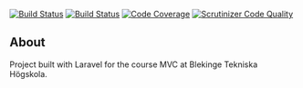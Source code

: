 [![Build Status](https://travis-ci.com/richardstg/laravel-mvc.svg?branch=main)](https://travis-ci.com/richardstg/laravel-mvc)
[![Build Status](https://scrutinizer-ci.com/g/richardstg/laravel-mvc/badges/build.png?b=main)](https://scrutinizer-ci.com/g/richardstg/laravel-mvc/build-status/main)
[![Code Coverage](https://scrutinizer-ci.com/g/richardstg/laravel-mvc/badges/coverage.png?b=main)](https://scrutinizer-ci.com/g/richardstg/laravel-mvc/?branch=main)
[![Scrutinizer Code Quality](https://scrutinizer-ci.com/g/richardstg/laravel-mvc/badges/quality-score.png?b=main)](https://scrutinizer-ci.com/g/richardstg/laravel-mvc/?branch=main)

## About

Project built with Laravel for the course MVC at Blekinge Tekniska Högskola.
